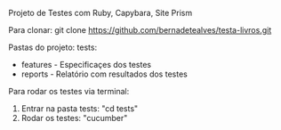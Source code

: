 Projeto de Testes com Ruby, Capybara, Site Prism

Para clonar:
git clone https://github.com/bernadetealves/testa-livros.git

Pastas do projeto:
tests:
* features - Especificaçes dos testes
* reports - Relatório com resultados dos testes

Para rodar os testes via terminal:
1. Entrar na pasta tests: "cd tests" 
2. Rodar os testes: "cucumber"

